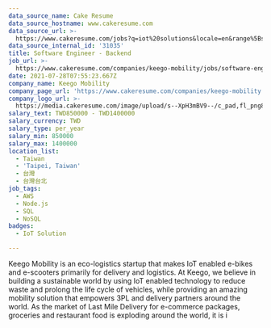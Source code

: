 ```yaml
---
data_source_name: Cake Resume
data_source_hostname: www.cakeresume.com
data_source_url: >-
  https://www.cakeresume.com/jobs?q=iot%20solutions&locale=en&range%5Bsalary_range%5D%5Bmin%5D=1000000
data_source_internal_id: '31035'
title: Software Engineer - Backend
job_url: >-
  https://www.cakeresume.com/companies/keego-mobility/jobs/software-engineer-backend-bffe6f
date: 2021-07-28T07:55:23.667Z
company_name: Keego Mobility
company_page_url: 'https://www.cakeresume.com/companies/keego-mobility'
company_logo_url: >-
  https://media.cakeresume.com/image/upload/s--XpH3mBV9--/c_pad,fl_png8,h_200,w_200/v1627457091/cyjhdh6qskdaftmjmx62.png
salary_text: TWD850000 - TWD1400000
salary_currency: TWD
salary_type: per_year
salary_min: 850000
salary_max: 1400000
location_list:
  - Taiwan
  - 'Taipei, Taiwan'
  - 台灣
  - 台灣台北
job_tags:
  - AWS
  - Node.js
  - SQL
  - NoSQL
badges:
  - IoT Solution

---
```


Keego Mobility is an eco-logistics startup that makes IoT enabled e-bikes and e-scooters primarily for delivery and logistics. At Keego, we believe in building a sustainable world by using IoT enabled technology to reduce waste and prolong the life cycle of vehicles, while providing an amazing mobility solution that empowers 3PL and delivery partners around the world. As the market of Last Mile Delivery for e-commerce packages, groceries and restaurant food is exploding around the world, it is i